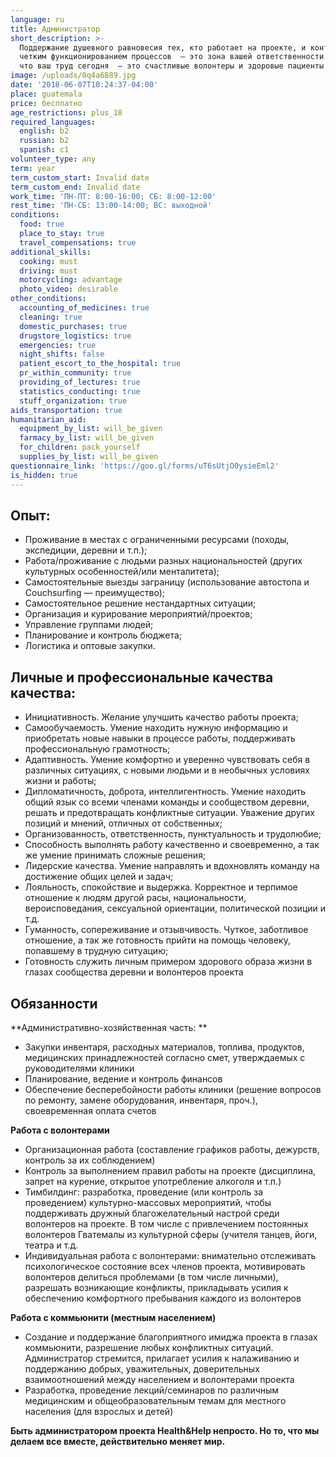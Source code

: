 ```yaml
---
language: ru
title: Администратор
short_description: >-
  Поддержание душевного равновесия тех, кто работает на проекте, и контроль за
  четким функционированием процессов  — это зона вашей ответственности. Помните,
  что ваш труд сегодня  — это счастливые волонтеры и здоровые пациенты завтра.
image: /uploads/0q4a6889.jpg
date: '2018-06-07T10:24:37-04:00'
place: guatemala
price: бесплатно
age_restrictions: plus_18
required_languages:
  english: b2
  russian: b2
  spanish: c1
volunteer_type: any
term: year
term_custom_start: Invalid date
term_custom_end: Invalid date
work_time: 'ПН-ПТ: 8:00-16:00; СБ: 8:00-12:00'
rest_time: 'ПН-СБ: 13:00-14:00; ВС: выходной'
conditions:
  food: true
  place_to_stay: true
  travel_compensations: true
additional_skills:
  cooking: must
  driving: must
  motorcycling: advantage
  photo_video: desirable
other_conditions:
  accounting_of_medicines: true
  cleaning: true
  domestic_purchases: true
  drugstore_logistics: true
  emergencies: true
  night_shifts: false
  patient_escort_to_the_hospital: true
  pr_within_community: true
  providing_of_lectures: true
  statistics_conducting: true
  stuff_organization: true
aids_transportation: true
humanitarian_aid:
  equipment_by_list: will_be_given
  farmacy_by_list: will_be_given
  for_children: pack_yourself
  supplies_by_list: will_be_given
questionnaire_link: 'https://goo.gl/forms/uT6sUtjO0ysieEml2'
is_hidden: true
---
```

## Опыт:

* Проживание в местах с ограниченными ресурсами (походы, экспедиции, деревни и т.п.);
* Работа/проживание с людьми разных национальностей (других культурных особенностей/или менталитета);
* Самостоятельные выезды заграницу (использование автостопа и Couchsurfing — преимущество);
* Самостоятельное решение нестандартных ситуации;
* Организация и курирование мероприятий/проектов;
* Управление группами людей;
* Планирование и контроль бюджета;
* Логистика и оптовые закупки.

## Личные и профессиональные качества качества:

* Инициативность. Желание улучшить качество работы проекта;
* Самообучаемость. Умение находить нужную информацию и приобретать новые навыки в процессе работы, поддерживать профессиональную грамотность;
* Адаптивность. Умение комфортно и уверенно чувствовать себя в различных ситуациях, с новыми людьми и в необычных условиях жизни и работы;
* Дипломатичность, доброта, интеллигентность. Умение находить общий язык со всеми членами команды и сообществом деревни, решать и предотвращать конфликтные ситуации. Уважение других позиций и мнений, отличных от собственных;
* Организованность, ответственность, пунктуальность и трудолюбие;
* Способность выполнять работу качественно и своевременно, а так же умение принимать сложные решения;
* Лидерские качества. Умение направлять и вдохновлять команду на достижение общих целей и задач;
* Лояльность, cпокойствие и выдержка. Корректное и терпимое отношение к людям другой расы, национальности, вероисповедания, сексуальной ориентации, политической позиции и т.д.
* Гуманность, сопереживание и отзывчивость. Чуткое, заботливое отношение, а так же готовность прийти на помощь человеку, попавшему в трудную ситуацию;
* Готовность служить личным примером здорового образа жизни в глазах сообщества деревни и волонтеров проекта

## Обязанности

**Административно-хозяйственная часть:
**

* Закупки инвентаря, расходных материалов, топлива, продуктов, медицинских принадлежностей согласно смет, утверждаемых с руководителями клиники
* Планирование, ведение и контроль финансов
* Обеспечение бесперебойности работы клиники (решение вопросов по ремонту, замене оборудования, инвентаря, проч.), своевременная оплата счетов

**Работа с волонтерами**

* Организационная работа (составление графиков работы, дежурств, контроль за их соблюдением)
* Контроль за выполнением правил работы на проекте (дисциплина, запрет на курение, открытое употребление алкоголя и т.п.)
* Тимбилдинг: разработка, проведение (или контроль за проведением) культурно-массовых мероприятий, чтобы поддерживать дружный благожелательный настрой среди волонтеров на проекте. В том числе с привлечением постоянных волонтеров Гватемалы из культурной сферы (учителя танцев, йоги, театра и т.д.
* Индивидуальная работа с волонтерами: внимательно отслеживать психологическое состояние всех членов проекта, мотивировать волонтеров делиться проблемами (в том числе личными), разрешать возникающие конфликты, прикладывать усилия к обеспечению комфортного пребывания каждого из волонтеров

**Работа с коммьюнити (местным населением)**

* Создание и поддержание благоприятного имиджа проекта в глазах коммьюнити, разрешение любых конфликтных ситуаций. Администратор стремится, прилагает усилия к налаживанию и поддержанию добрых, уважительных, доверительных взаимоотношений между населением и волонтерами проекта
* Разработка, проведение лекций/семинаров по различным медицинским и общеобразовательным темам для местного населения (для взрослых и детей)

**Быть администратором проекта Health&Help непросто. Но то, что мы делаем все вместе, действительно меняет мир.**
